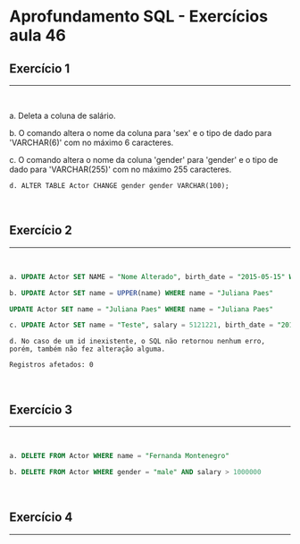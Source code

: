 #  Aprofundamento SQL - Exercícios aula 46
## Exercício 1 
___
<br>

a. Deleta a coluna de salário.

b. O comando altera o nome da coluna para 'sex' e o tipo de dado para 'VARCHAR(6)' com no máximo 6 caracteres.

c. O comando altera o nome da coluna 'gender' para 'gender' e o tipo de dado para 'VARCHAR(255)' com no máximo 255 caracteres.

```
d. ALTER TABLE Actor CHANGE gender gender VARCHAR(100);
```

<br>

## Exercício 2
___
<br>

```sql
a. UPDATE Actor SET NAME = "Nome Alterado", birth_date = "2015-05-15" WHERE id = "003"
```

``` sql
b. UPDATE Actor SET name = UPPER(name) WHERE name = "Juliana Paes"

UPDATE Actor SET name = "Juliana Paes" WHERE name = "Juliana Paes"
```

``` sql
c. UPDATE Actor SET name = "Teste", salary = 5121221, birth_date = "2011-11-11",gender = "tanto faz" WHERE id = "005"
```

```
d. No caso de um id inexistente, o SQL não retornou nenhum erro, porém, também não fez alteração alguma.

Registros afetados: 0
```

<br>

## Exercício 3
___
<br>

``` sql
a. DELETE FROM Actor WHERE name = "Fernanda Montenegro"
```

``` sql
b. DELETE FROM Actor WHERE gender = "male" AND salary > 1000000
```

<br>

## Exercício 4
___
<br>

